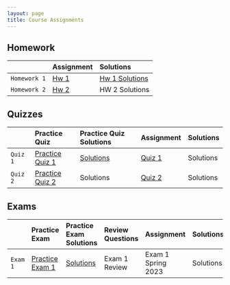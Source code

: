 ```yaml
---
layout: page
title: Course Assignments
---
```


## Homework

|             | Assignment | Solutions  |
|:------------|:-----------|:-----------|
| `Homework 1`| <a href = "{{ site.baseurl }}/CourseMaterials/Homework/Hw_1_Spring_2023.pdf">Hw 1</a> | <a href = "{{ site.baseurl }}/CourseMaterials/Homework/Hw1-Solutions-Spring2023.pdf">Hw 1 Solutions</a> |
| `Homework 2`| <a href = "{{ site.baseurl }}/CourseMaterials/Homework/Hw_2_Spring_2023.pdf"> Hw 2</a> | HW 2 Solutions |

## Quizzes

|          | Practice Quiz | Practice Quiz Solutions | Assignment | Solutions |
|:---------|:--------------|:------------------------|:-----------|:----------|
| `Quiz 1` | <a href = "{{ site.baseurl }}/CourseMaterials/Quiz/pQuiz1-Spring2022.pdf">Practice Quiz 1</a> | <a href = "{{ site.baseurl }}/CourseMaterials/Quiz/pQuiz1-Solutions-Spring2022.pdf">Solutions</a> | <a href = "#">Quiz 1</a> | Solutions |
| `Quiz 2` | <a href = "{{ site.baseurl }}/CourseMaterials/Quiz/pQuiz_2.pdf">Practice Quiz 2</a> | Solutions | <a href = "#">Quiz 2</a> | Solutions |

## Exams

|          | Practice Exam | Practice Exam Solutions | Review Questions | Assignment | Solutions |
|:---------|:--------------|:------------------------|:-----------------|:-----------|:----------|
| `Exam 1` | <a href = "#">Practice Exam 1</a> | <a href = "#">Solutions</a> | Exam 1 Review | Exam 1 Spring 2023  | Solutions |